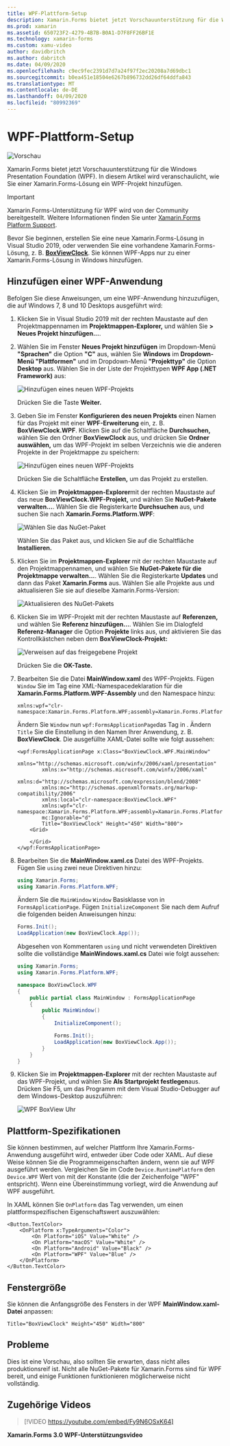 ```yaml
---
title: WPF-Plattform-Setup
description: Xamarin.Forms bietet jetzt Vorschauunterstützung für die WPF-Plattform
ms.prod: xamarin
ms.assetid: 650723F2-4279-4B7B-B0A1-D7F8FF26BF1E
ms.technology: xamarin-forms
ms.custom: xamu-video
author: davidbritch
ms.author: dabritch
ms.date: 04/09/2020
ms.openlocfilehash: c9ec9fec2391d7d7a24f97f2ec20208a7d69dbc1
ms.sourcegitcommit: b0ea451e18504e6267b896732dd26df64ddfa843
ms.translationtype: MT
ms.contentlocale: de-DE
ms.lasthandoff: 04/09/2020
ms.locfileid: "80992369"
---
```

# <a name="wpf-platform-setup"></a>WPF-Plattform-Setup

![Vorschau](~/media/shared/preview.png)

Xamarin.Forms bietet jetzt Vorschauunterstützung für die Windows Presentation Foundation (WPF). In diesem Artikel wird veranschaulicht, wie Sie einer Xamarin.Forms-Lösung ein WPF-Projekt hinzufügen.

> [!IMPORTANT]
> Xamarin.Forms-Unterstützung für WPF wird von der Community bereitgestellt. Weitere Informationen finden Sie unter [Xamarin.Forms Platform Support](https://github.com/xamarin/Xamarin.Forms/wiki/Platform-Support).

Bevor Sie beginnen, erstellen Sie eine neue Xamarin.Forms-Lösung in Visual Studio 2019, oder verwenden Sie eine vorhandene Xamarin.Forms-Lösung, z. B. [**BoxViewClock**](https://docs.microsoft.com/samples/xamarin/xamarin-forms-samples/boxview-boxviewclock). Sie können WPF-Apps nur zu einer Xamarin.Forms-Lösung in Windows hinzufügen.

## <a name="add-a-wpf-application"></a>Hinzufügen einer WPF-Anwendung

Befolgen Sie diese Anweisungen, um eine WPF-Anwendung hinzuzufügen, die auf Windows 7, 8 und 10 Desktops ausgeführt wird:

1. Klicken Sie in Visual Studio 2019 mit der rechten Maustaste auf den Projektmappennamen im **Projektmappen-Explorer,** und wählen Sie **> Neues Projekt hinzufügen...**.

2. Wählen Sie im Fenster **Neues Projekt hinzufügen** im Dropdown-Menü **"Sprachen"** die Option **"C"** aus, wählen Sie **Windows** im **Dropdown-Menü "Plattformen"** und im Dropdown-Menü **"Projekttyp"** die Option **Desktop** aus. Wählen Sie in der Liste der Projekttypen **WPF App (.NET Framework)** aus:

    ![Hinzufügen eines neuen WPF-Projekts](wpf-images/add-project.png "Hinzufügen eines neuen WPF-Projekts")

    Drücken Sie die Taste **Weiter.**

3. Geben Sie im Fenster **Konfigurieren des neuen Projekts** einen Namen für das Projekt mit einer **WPF-Erweiterung** ein, z. B. **BoxViewClock.WPF**. Klicken Sie auf die Schaltfläche **Durchsuchen,** wählen Sie den Ordner **BoxViewClock** aus, und drücken Sie **Ordner auswählen,** um das WPF-Projekt im selben Verzeichnis wie die anderen Projekte in der Projektmappe zu speichern:

    ![Hinzufügen eines neuen WPF-Projekts](wpf-images/configure-project.png "Hinzufügen eines neuen WPF-Projekts")

    Drücken Sie die Schaltfläche **Erstellen,** um das Projekt zu erstellen.

4. Klicken Sie im **Projektmappen-Explorer**mit der rechten Maustaste auf das neue **BoxViewClock.WPF-Projekt,** und wählen Sie **NuGet-Pakete verwalten...**. Wählen Sie die Registerkarte **Durchsuchen** aus, und suchen Sie nach **Xamarin.Forms.Platform.WPF**:

    ![Wählen Sie das NuGet-Paket](wpf-images/select-nuget-package.png "Wählen Sie das NuGet-Paket")

    Wählen Sie das Paket aus, und klicken Sie auf die Schaltfläche **Installieren.**

5. Klicken Sie im **Projektmappen-Explorer** mit der rechten Maustaste auf den Projektmappennamen, und wählen Sie **NuGet-Pakete für die Projektmappe verwalten...**. Wählen Sie die Registerkarte **Updates** und dann das Paket **Xamarin.Forms** aus. Wählen Sie alle Projekte aus und aktualisieren Sie sie auf dieselbe Xamarin.Forms-Version:

    ![Aktualisieren des NuGet-Pakets](wpf-images/update-nuget-package.png "Aktualisieren des NuGet-Pakets")

6. Klicken Sie im WPF-Projekt mit der rechten Maustaste auf **Referenzen,** und wählen Sie **Referenz hinzufügen...**. Wählen Sie im Dialogfeld **Referenz-Manager** die Option **Projekte** links aus, und aktivieren Sie das Kontrollkästchen neben dem **BoxViewClock-Projekt:**

    ![Verweisen auf das freigegebene Projekt](wpf-images/reference-shared-project.png "Verweisen auf das freigegebene Projekt")

    Drücken Sie die **OK-Taste.**

7. Bearbeiten Sie die Datei **MainWindow.xaml** des WPF-Projekts. Fügen `Window` Sie im Tag eine XML-Namespacedeklaration für die **Xamarin.Forms.Platform.WPF-Assembly** und den Namespace hinzu:

    ```xaml
    xmlns:wpf="clr-namespace:Xamarin.Forms.Platform.WPF;assembly=Xamarin.Forms.Platform.WPF"
    ```

    Ändern Sie `Window` nun `wpf:FormsApplicationPage`das Tag in . Ändern `Title` Sie die Einstellung in den Namen Ihrer Anwendung, z. B. **BoxViewClock**. Die ausgefüllte XAML-Datei sollte wie folgt aussehen:

    ```xaml
    <wpf:FormsApplicationPage x:Class="BoxViewClock.WPF.MainWindow"
            xmlns="http://schemas.microsoft.com/winfx/2006/xaml/presentation"
            xmlns:x="http://schemas.microsoft.com/winfx/2006/xaml"
            xmlns:d="http://schemas.microsoft.com/expression/blend/2008"
            xmlns:mc="http://schemas.openxmlformats.org/markup-compatibility/2006"
            xmlns:local="clr-namespace:BoxViewClock.WPF"
            xmlns:wpf="clr-namespace:Xamarin.Forms.Platform.WPF;assembly=Xamarin.Forms.Platform.WPF"            
            mc:Ignorable="d"
            Title="BoxViewClock" Height="450" Width="800">
        <Grid>

        </Grid>
    </wpf:FormsApplicationPage>
    ```

8. Bearbeiten Sie die **MainWindow.xaml.cs** Datei des WPF-Projekts. Fügen Sie `using` zwei neue Direktiven hinzu:

    ```csharp
    using Xamarin.Forms;
    using Xamarin.Forms.Platform.WPF;
    ```

    Ändern Sie die `MainWindow` `Window` Basisklasse von in `FormsApplicationPage`. Fügen `InitializeComponent` Sie nach dem Aufruf die folgenden beiden Anweisungen hinzu:

    ```csharp
    Forms.Init();
    LoadApplication(new BoxViewClock.App());
    ```

    Abgesehen von Kommentaren `using` und nicht verwendeten Direktiven sollte die vollständige **MainWindows.xaml.cs** Datei wie folgt aussehen:

    ```csharp
    using Xamarin.Forms;
    using Xamarin.Forms.Platform.WPF;

    namespace BoxViewClock.WPF
    {
        public partial class MainWindow : FormsApplicationPage
        {
            public MainWindow()
            {
                InitializeComponent();

                Forms.Init();
                LoadApplication(new BoxViewClock.App());
            }
        }
    }
    ```

9. Klicken Sie im **Projektmappen-Explorer** mit der rechten Maustaste auf das WPF-Projekt, und wählen Sie **Als Startprojekt festlegen**aus. Drücken Sie F5, um das Programm mit dem Visual Studio-Debugger auf dem Windows-Desktop auszuführen:

    ![WPF BoxView Uhr](wpf-images/wpf-boxviewclock.png "WPF BoxView Uhr" )

## <a name="platform-specifics"></a>Plattform-Spezifikationen

Sie können bestimmen, auf welcher Plattform Ihre Xamarin.Forms-Anwendung ausgeführt wird, entweder über Code oder XAML. Auf diese Weise können Sie die Programmeigenschaften ändern, wenn sie auf WPF ausgeführt werden. Vergleichen Sie im Code `Device.RuntimePlatform` den `Device.WPF` Wert von mit der Konstante (die der Zeichenfolge "WPF" entspricht). Wenn eine Übereinstimmung vorliegt, wird die Anwendung auf WPF ausgeführt.

In XAML können Sie `OnPlatform` das Tag verwenden, um einen plattformspezifischen Eigenschaftswert auszuwählen:

```xaml
<Button.TextColor>
    <OnPlatform x:TypeArguments="Color">
        <On Platform="iOS" Value="White" />
        <On Platform="macOS" Value="White" />
        <On Platform="Android" Value="Black" />
        <On Platform="WPF" Value="Blue" />
    </OnPlatform>
</Button.TextColor>
```

## <a name="window-size"></a>Fenstergröße

Sie können die Anfangsgröße des Fensters in der WPF **MainWindow.xaml-Datei** anpassen:

```xaml
Title="BoxViewClock" Height="450" Width="800"
```

## <a name="issues"></a>Probleme

Dies ist eine Vorschau, also sollten Sie erwarten, dass nicht alles produktionsreif ist. Nicht alle NuGet-Pakete für Xamarin.Forms sind für WPF bereit, und einige Funktionen funktionieren möglicherweise nicht vollständig.

## <a name="related-video"></a>Zugehörige Videos

> [!VIDEO https://youtube.com/embed/Fy9N6OSxK64]

**Xamarin.Forms 3.0 WPF-Unterstützungsvideo**
